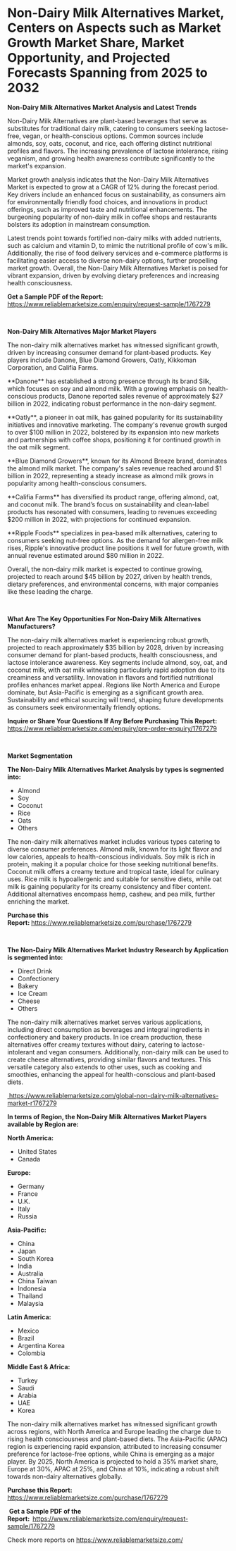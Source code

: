<p><h1>Non-Dairy Milk Alternatives Market, Centers on Aspects such as Market Growth Market Share, Market Opportunity, and Projected Forecasts Spanning from 2025 to 2032</h1></p><p><strong>Non-Dairy Milk Alternatives Market Analysis and Latest Trends</strong></p>
<p><p>Non-Dairy Milk Alternatives are plant-based beverages that serve as substitutes for traditional dairy milk, catering to consumers seeking lactose-free, vegan, or health-conscious options. Common sources include almonds, soy, oats, coconut, and rice, each offering distinct nutritional profiles and flavors. The increasing prevalence of lactose intolerance, rising veganism, and growing health awareness contribute significantly to the market's expansion.</p><p>Market growth analysis indicates that the Non-Dairy Milk Alternatives Market is expected to grow at a CAGR of 12% during the forecast period. Key drivers include an enhanced focus on sustainability, as consumers aim for environmentally friendly food choices, and innovations in product offerings, such as improved taste and nutritional enhancements. The burgeoning popularity of non-dairy milk in coffee shops and restaurants bolsters its adoption in mainstream consumption.</p><p>Latest trends point towards fortified non-dairy milks with added nutrients, such as calcium and vitamin D, to mimic the nutritional profile of cow's milk. Additionally, the rise of food delivery services and e-commerce platforms is facilitating easier access to diverse non-dairy options, further propelling market growth. Overall, the Non-Dairy Milk Alternatives Market is poised for vibrant expansion, driven by evolving dietary preferences and increasing health consciousness.</p></p>
<p><strong>Get a Sample PDF of the Report:&nbsp;</strong> <a href="https://www.reliablemarketsize.com/enquiry/request-sample/1767279?utm_campaign=1131&utm_medium=2&utm_source=Github&utm_content=ia&utm_term=15022025&utm_id=non-dairy-milk-alternatives">https://www.reliablemarketsize.com/enquiry/request-sample/1767279</a></p>
<p>&nbsp;</p>
<p><strong>Non-Dairy Milk Alternatives Major Market Players</strong></p>
<p><p>The non-dairy milk alternatives market has witnessed significant growth, driven by increasing consumer demand for plant-based products. Key players include Danone, Blue Diamond Growers, Oatly, Kikkoman Corporation, and Califia Farms.</p><p>**Danone** has established a strong presence through its brand Silk, which focuses on soy and almond milk. With a growing emphasis on health-conscious products, Danone reported sales revenue of approximately $27 billion in 2022, indicating robust performance in the non-dairy segment.</p><p>**Oatly**, a pioneer in oat milk, has gained popularity for its sustainability initiatives and innovative marketing. The company's revenue growth surged to over $100 million in 2022, bolstered by its expansion into new markets and partnerships with coffee shops, positioning it for continued growth in the oat milk segment.</p><p>**Blue Diamond Growers**, known for its Almond Breeze brand, dominates the almond milk market. The company's sales revenue reached around $1 billion in 2022, representing a steady increase as almond milk grows in popularity among health-conscious consumers.</p><p>**Califia Farms** has diversified its product range, offering almond, oat, and coconut milk. The brand’s focus on sustainability and clean-label products has resonated with consumers, leading to revenues exceeding $200 million in 2022, with projections for continued expansion.</p><p>**Ripple Foods** specializes in pea-based milk alternatives, catering to consumers seeking nut-free options. As the demand for allergen-free milk rises, Ripple's innovative product line positions it well for future growth, with annual revenue estimated around $80 million in 2022.</p><p>Overall, the non-dairy milk market is expected to continue growing, projected to reach around $45 billion by 2027, driven by health trends, dietary preferences, and environmental concerns, with major companies like these leading the charge.</p></p>
<p>&nbsp;</p>
<p><strong>What Are The Key Opportunities For Non-Dairy Milk Alternatives Manufacturers?</strong></p>
<p><p>The non-dairy milk alternatives market is experiencing robust growth, projected to reach approximately $35 billion by 2028, driven by increasing consumer demand for plant-based products, health consciousness, and lactose intolerance awareness. Key segments include almond, soy, oat, and coconut milk, with oat milk witnessing particularly rapid adoption due to its creaminess and versatility. Innovation in flavors and fortified nutritional profiles enhances market appeal. Regions like North America and Europe dominate, but Asia-Pacific is emerging as a significant growth area. Sustainability and ethical sourcing will trend, shaping future developments as consumers seek environmentally friendly options.</p></p>
<p><strong>Inquire or Share Your Questions If Any Before Purchasing This Report:</strong> <a href="https://www.reliablemarketsize.com/enquiry/pre-order-enquiry/1767279?utm_campaign=1131&utm_medium=2&utm_source=Github&utm_content=ia&utm_term=15022025&utm_id=non-dairy-milk-alternatives">https://www.reliablemarketsize.com/enquiry/pre-order-enquiry/1767279</a></p>
<p>&nbsp;</p>
<p><strong>Market Segmentation</strong></p>
<p><strong>The Non-Dairy Milk Alternatives Market Analysis by types is segmented into:</strong></p>
<p><ul><li>Almond</li><li>Soy</li><li>Coconut</li><li>Rice</li><li>Oats</li><li>Others</li></ul></p>
<p><p>The non-dairy milk alternatives market includes various types catering to diverse consumer preferences. Almond milk, known for its light flavor and low calories, appeals to health-conscious individuals. Soy milk is rich in protein, making it a popular choice for those seeking nutritional benefits. Coconut milk offers a creamy texture and tropical taste, ideal for culinary uses. Rice milk is hypoallergenic and suitable for sensitive diets, while oat milk is gaining popularity for its creamy consistency and fiber content. Additional alternatives encompass hemp, cashew, and pea milk, further enriching the market.</p></p>
<p><strong>Purchase this Report:&nbsp;</strong><a href="https://www.reliablemarketsize.com/purchase/1767279?utm_campaign=1131&utm_medium=2&utm_source=Github&utm_content=ia&utm_term=15022025&utm_id=non-dairy-milk-alternatives">https://www.reliablemarketsize.com/purchase/1767279</a></p>
<p>&nbsp;</p>
<p><strong>The Non-Dairy Milk Alternatives Market Industry Research by Application is segmented into:</strong></p>
<p><ul><li>Direct Drink</li><li>Confectionery</li><li>Bakery</li><li>Ice Cream</li><li>Cheese</li><li>Others</li></ul></p>
<p><p>The non-dairy milk alternatives market serves various applications, including direct consumption as beverages and integral ingredients in confectionery and bakery products. In ice cream production, these alternatives offer creamy textures without dairy, catering to lactose-intolerant and vegan consumers. Additionally, non-dairy milk can be used to create cheese alternatives, providing similar flavors and textures. This versatile category also extends to other uses, such as cooking and smoothies, enhancing the appeal for health-conscious and plant-based diets.</p></p>
<p><a href="https://www.reliablemarketsize.com/global-non-dairy-milk-alternatives-market-r1767279?utm_campaign=1131&utm_medium=2&utm_source=Github&utm_content=ia&utm_term=15022025&utm_id=non-dairy-milk-alternatives">&nbsp;https://www.reliablemarketsize.com/global-non-dairy-milk-alternatives-market-r1767279</a></p>
<p><strong>In terms of Region, the Non-Dairy Milk Alternatives Market Players available by Region are:</strong></p>
<p>
    <p> <strong> North America: </strong>
        <ul>
            <li>United States</li>
            <li>Canada</li>
        </ul>
        </p> 
    <p> <strong> Europe: </strong>
        <ul>
            <li>Germany</li>
            <li>France</li>
            <li>U.K.</li>
            <li>Italy</li>
            <li>Russia</li>
        </ul>
        </p> 
    <p> <strong> Asia-Pacific: </strong>
        <ul>
            <li>China</li>
            <li>Japan</li>
            <li>South Korea</li>
            <li>India</li>
            <li>Australia</li>
            <li>China Taiwan</li>
            <li>Indonesia</li>
            <li>Thailand</li>
            <li>Malaysia</li>
        </ul>
        </p> 
    <p> <strong> Latin America: </strong>
        <ul>
            <li>Mexico</li>
            <li>Brazil</li>
            <li>Argentina Korea</li>
            <li>Colombia</li>
        </ul>
        </p> 
    <p> <strong> Middle East & Africa: </strong>
        <ul>
            <li>Turkey</li>
            <li>Saudi</li>
            <li>Arabia</li>
            <li>UAE</li>
            <li>Korea</li>
        </ul>
    </p>
    </p>
<p><p>The non-dairy milk alternatives market has witnessed significant growth across regions, with North America and Europe leading the charge due to rising health consciousness and plant-based diets. The Asia-Pacific (APAC) region is experiencing rapid expansion, attributed to increasing consumer preference for lactose-free options, while China is emerging as a major player. By 2025, North America is projected to hold a 35% market share, Europe at 30%, APAC at 25%, and China at 10%, indicating a robust shift towards non-dairy alternatives globally.</p></p>
<p><strong>Purchase this Report: </strong><a href="https://www.reliablemarketsize.com/purchase/1767279?utm_campaign=1131&utm_medium=2&utm_source=Github&utm_content=ia&utm_term=15022025&utm_id=non-dairy-milk-alternatives">https://www.reliablemarketsize.com/purchase/1767279</a></p>
<p>&nbsp;<strong>Get a Sample PDF of the Report:&nbsp;&nbsp;</strong><a href="https://www.reliablemarketsize.com/enquiry/request-sample/1767279?utm_campaign=1131&utm_medium=2&utm_source=Github&utm_content=ia&utm_term=15022025&utm_id=non-dairy-milk-alternatives">https://www.reliablemarketsize.com/enquiry/request-sample/1767279</a></p>
<p><strong></strong></p>
<p>Check more reports on <a href="https://www.reliablemarketsize.com/?utm_campaign=1131&utm_medium=2&utm_source=Github&utm_content=ia&utm_term=15022025&utm_id=non-dairy-milk-alternatives">https://www.reliablemarketsize.com/</a></p>